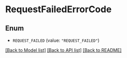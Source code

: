 # RequestFailedErrorCode

## Enum


* `REQUEST_FAILED` (value: `"REQUEST_FAILED"`)


[[Back to Model list]](../README.md#documentation-for-models) [[Back to API list]](../README.md#documentation-for-api-endpoints) [[Back to README]](../README.md)



